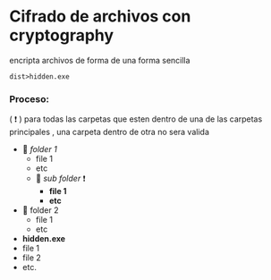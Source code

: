 # Cifrado de archivos con cryptography
encripta archivos de forma de una forma sencilla

    dist>hidden.exe

### **Proceso:**
( :exclamation: ) para todas las carpetas que esten dentro de una de las carpetas principales , una carpeta dentro de otra no sera valida
- :file_folder: *folder 1*
    - file 1
    - etc
    - :file_folder: *sub folder* :exclamation:
        - **file 1**
        - **etc** 
- :file_folder: folder 2
    - file 1
    - etc
- **hidden.exe**
- file 1
- file 2
- etc.